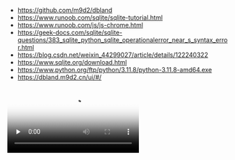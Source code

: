 - https://github.com/m9d2/dbland
- https://www.runoob.com/sqlite/sqlite-tutorial.html
- https://www.runoob.com/js/js-chrome.html
- https://geek-docs.com/sqlite/sqlite-questions/383_sqlite_python_sqlite_operationalerror_near_s_syntax_error.html
- https://blog.csdn.net/weixin_44299027/article/details/122240322
- https://www.sqlite.org/download.html
- https://www.python.org/ftp/python/3.11.8/python-3.11.8-amd64.exe
- https://dbland.m9d2.cn/ui/#/
<video id="video" controls="" preload="none" poster="封面">
      <source id="mp4" src="https://www.yuque.com/r/note/779bb707-e920-44fa-8968-d9fdfbabadec?#《LINCOLN-LCL 的小记》" type="video/mp4">
</videos>
<iframe src="https://www.yuque.com/r/note/779bb707-e920-44fa-8968-d9fdfbabadec?#%E3%80%8ALINCOLN-LCL%20%E7%9A%84%E5%B0%8F%E8%AE%B0%E3%80%8B》" scrolling="no" border="0" frameborder="no" framespacing="0" allowfullscreen="true"> </iframe>